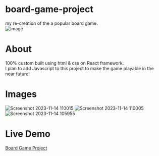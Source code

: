 # board-game-project
my re-creation of the a popular board game.
<br/>
![image](https://user-images.githubusercontent.com/84348911/235398297-473a569b-a220-47e5-b120-acec628fc3f4.png)

# About
100% custom built using html & css on React framework.
<br/>
I plan to add Javascript to this project to make the game playable in the near future!

# Images
![Screenshot 2023-11-14 110015](https://github.com/Amato1891/monopoly-project/assets/84348911/d61dba86-cac3-48e7-9a1a-a59883021595)
![Screenshot 2023-11-14 110005](https://github.com/Amato1891/monopoly-project/assets/84348911/b28a4b85-545d-4483-b6a0-d20e43f50f85)
![Screenshot 2023-11-14 105955](https://github.com/Amato1891/monopoly-project/assets/84348911/5b26061e-0753-45ef-99d1-5424034141e6)

# Live Demo

<a href="http://jimamato.com/monopoly-project/"> Board Game Project<a/>
